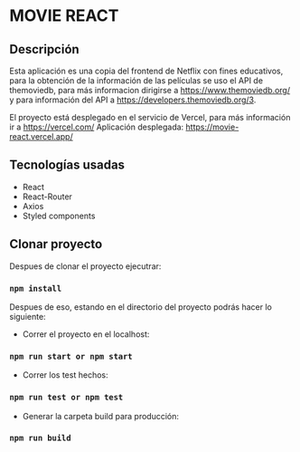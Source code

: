 # MOVIE REACT

## Descripción
Esta aplicación es una copia del frontend de Netflix con fines educativos, para la obtención de la información de las películas se uso el API de themoviedb, para más informacion dirigirse a https://www.themoviedb.org/ y para información del API a https://developers.themoviedb.org/3.

El proyecto está desplegado en el servicio de Vercel, para más información ir a https://vercel.com/
Aplicación desplegada: https://movie-react.vercel.app/

## Tecnologías usadas
- React
- React-Router
- Axios
- Styled components


## Clonar proyecto
Despues de clonar el proyecto ejecutrar:
### `npm install `

Despues de eso, estando en el directorio del proyecto podrás hacer lo siguiente:

- Correr el proyecto en el localhost:
### `npm run start or npm start`

- Correr los test hechos:
### `npm run test or npm test`

- Generar la carpeta build para producción:
### `npm run build`